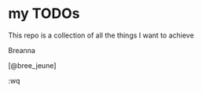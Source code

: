 # my TODOs

This repo is a collection of all the things I want to achieve

Breanna

[@bree_jeune]

:wq


